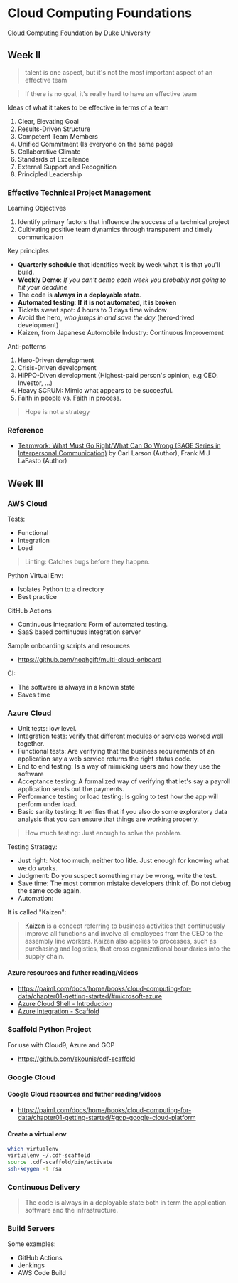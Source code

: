 # Cloud Computing Foundations
[Cloud Computing Foundation](https://www.coursera.org/learn/cloud-computing-foundations-duke) by Duke University

## Week II
> talent is one aspect, but it's not the most important aspect of an effective team

> If there is no goal, it's really hard to have an effective team

Ideas of what it takes to be effective in terms of a team
1. Clear, Elevating Goal
2. Results-Driven Structure
3. Competent Team Members
4. Unified Commitment (Is everyone on the same page)
5. Collaborative Climate
6. Standards of Excellence 
7. External Support and Recognition
8. Principled Leadership

### Effective Technical Project Management
Learning Objectives
1. Identify primary factors that influence the success of a technical project
2. Cultivating positive team dynamics through transparent and timely communication

Key principles 
* **Quarterly schedule** that identifies week by week what it is that you'll build.
* **Weekly Demo**: _If you can't demo each week you probably not going to hit your deadline_
* The code is **always in a deployable state**.
* **Automated testing**: **If it is not automated, it is broken**
* Tickets sweet spot: 4 hours to 3 days time window
* Avoid the hero, _who jumps in and save the day_ (hero-drived development)
* Kaizen, from Japanese Automobile Industry: Continuous Improvement

Anti-patterns 
1. Hero-Driven development
2. Crisis-Driven development
3. HiPPO-Diven development (Highest-paid person's opinion, e.g CEO. Investor, ...) 
4. Heavy SCRUM: Mimic what appears to be succesful. 
5. Faith in people vs. Faith in process.


> Hope is not a strategy

### Reference 
* [Teamwork: What Must Go Right/What Can Go Wrong (SAGE Series in Interpersonal Communication)](https://www.amazon.com/Teamwork-Right-Wrong-Interpersonal-Communication/dp/0803932901) by Carl Larson (Author), Frank M J LaFasto (Author)


## Week III

### AWS Cloud
Tests:
* Functional
* Integration
* Load

> Linting: Catches bugs before they happen. 

Python Virtual Env:
* Isolates Python to a directory
* Best practice


GitHub Actions
* Continuous Integration: Form of automated testing.
* SaaS based continuous integration server

Sample onboarding scripts and resources 
* https://github.com/noahgift/multi-cloud-onboard

CI: 
* The software is always in a known state
* Saves time

### Azure Cloud
* Unit tests: low level. 
* Integration tests: verify that different modules or services worked well together. 
* Functional tests: Are verifying that the business requirements of an application say a web service returns the right status code. 
* End to end testing: Is a way of mimicking users and how they use the software 
* Acceptance testing: A formalized way of verifying that let's say a payroll application sends out the payments. 
* Performance testing or load testing: Is going to test how the app will perform under load. 
* Basic sanity testing: It verifies that if you also do some exploratory data analysis that you can ensure that things are working properly. 

> How much testing: Just enough to solve the problem. 

Testing Strategy:
* Just right: Not too much, neither too litle. Just enough for knowing what we do works. 
* Judgment: Do you suspect something may be wrong, write the test.
* Save time: The most common mistake developers think of. Do not debug the same code again.
* Automation: 

It is called "Kaizen":
> [Kaizen](https://en.wikipedia.org/wiki/Kaizen) is a concept referring to business activities that continuously improve all functions and involve all employees from the CEO to the assembly line workers. Kaizen also applies to processes, such as purchasing and logistics, that cross organizational boundaries into the supply chain. 

#### Azure resources and futher reading/videos
* https://paiml.com/docs/home/books/cloud-computing-for-data/chapter01-getting-started/#microsoft-azure
* [Azure Cloud Shell - Introduction](https://www.youtube.com/watch?v=rXXtJpcVems)
* [Azure Integration - Scaffold](https://www.youtube.com/watch?v=0IAcF4cfGmI)


### Scaffold Python Project 
For use with Cloud9, Azure and GCP
* https://github.com/skounis/cdf-scaffold


### Google Cloud 
#### Google Cloud resources and futher reading/videos
* https://paiml.com/docs/home/books/cloud-computing-for-data/chapter01-getting-started/#gcp-google-cloud-platform

#### Create a virtual env
```bash
which virtualenv
virtualenv ~/.cdf-scaffold
source .cdf-scaffold/bin/activate
ssh-keygen -t rsa
```

### Continuous Delivery
> The code is always in a deployable state both in term the application software and the infrastructure. 

### Build Servers
Some examples:
* GitHub Actions
* Jenkings
* AWS Code Build
